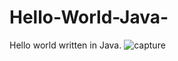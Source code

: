 # Hello-World-Java-
Hello world written in Java.
![capture](https://cloud.githubusercontent.com/assets/15019608/18323293/e1871eda-7504-11e6-9d79-e2342a5a8c9c.PNG)
